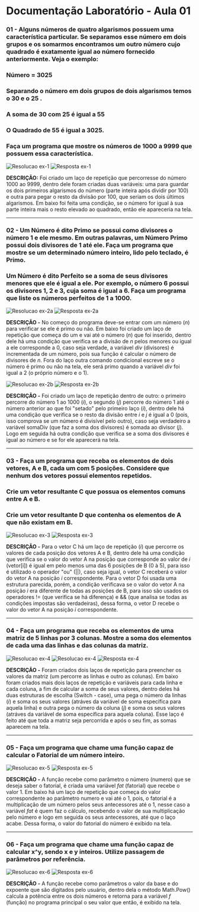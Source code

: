# Documentação Laboratório - Aula 01

### 01 - Alguns números de quatro algarismos possuem uma característica particular. Se separamos esse número em dois grupos e os somarmos encontramos um outro número cujo quadrado é exatamente igual ao número fornecido anteriormente. Veja o exemplo:
### Número = 3025 
### Separando o número em dois grupos de dois algarismos temos o 30 e o 25 . 
### A soma de 30 com 25 é igual a 55
### O Quadrado de 55 é igual a 3025.
### Faça um programa que mostre os números de 1000 a 9999 que possuem essa característica.

![Resolucao ex-1](https://user-images.githubusercontent.com/97108963/186971832-86c83a04-a1c3-4cc7-9bc1-c2fac97fb336.PNG)
![Resposta ex-1](https://user-images.githubusercontent.com/97108963/186971851-e212604e-dd90-4d79-b9a1-a9dc1436c028.PNG)

**DESCRIÇÃO:** Foi criado um laço de repetição que percorresse do número 1000 ao 9999, dentro dele foram criadas duas variáveis: uma para guardar os dois primeiros algarismos do número (parte inteira após dividir por 100) e outra para pegar o resto da divisão por 100, que seriam os dois últimos algarismos. Em baixo foi feita uma condição, se o número for igual à sua parte inteira mais o resto elevado ao quadrado, então ele apareceria na tela.

---

### 02 - Um Número é dito Primo se possui como divisores o número 1 e ele mesmo. Em outras palavras, um Número Primo possui dois divisores de 1 até ele. Faça um programa que mostre se um determinado número inteiro, lido pelo teclado, é Primo.
### Um Número é dito Perfeito se a soma de seus divisores menores que ele é igual a ele. Por exemplo, o número 6 possui os  divisores 1, 2 e 3, cuja soma é igual a 6. Faça um programa que liste os números perfeitos de 1 a 1000.

![Resolucao ex-2a](https://user-images.githubusercontent.com/97108963/186971834-397c5d7b-2ed5-448f-b51e-d00569333784.PNG)
![Resposta ex-2a](https://user-images.githubusercontent.com/97108963/186971852-6d2b717e-da30-4c18-91b8-aa2e5f8f7b37.PNG)

**DESCRIÇÃO -** No começo do programa deve-se entrar com um número (*n*) para verificar se ele é primo ou não. Em baixo foi criado um laço de repetição que começa do um e vai até o número (*n*) que foi inserido, dentro dele há uma condição que verifica se a divisão de *n* pelos menores ou igual a ele corresponde a 0, caso seja verdade, a variável *div* (divisores) é incrementada de um número, pois sua função é calcular o número de divisores de *n*. Fora do laço outra comando condicional escreve se o número é primo ou não na tela, ele será primo quando a variável *div* foi igual a 2 (o próprio número e o 1). 

![Resolucao ex-2b](https://user-images.githubusercontent.com/97108963/186971835-b6faf214-d300-4be8-a176-27c38cd4f447.PNG)
![Resposta ex-2b](https://user-images.githubusercontent.com/97108963/186971853-d4471fbb-0052-4db9-b325-a06829468ffe.PNG)

**DESCRIÇÃO -** Foi criado um laço de repetição dentro de outro: o primeiro percorre do número 1 ao 1000 (*i*), o segundo (*j*) percorre do número 1 até o número anterior ao que foi "setado" pelo primeiro laço (*i*), dentro dele há uma condição que verifica se o resto da divisão entre *i* e *j* é igual a 0 (pois, isso comprova se um número é divisível pelo outro), caso seja verdadeiro a variável somaDiv (que faz a soma dos divisores) é somada ao divisor (*j*).
Logo em seguida há outra condição que verifica se a soma dos divisores é igual ao número e se for ele aparecerá na tela.

---

### 03 - Faça um programa que receba os elementos de dois vetores, A e B, cada um com 5 posições. Considere que nenhum dos vetores possui elementos repetidos.
### Crie um vetor resultante C que possua os elementos comuns entre A e B.
### Crie um vetor resultante D que contenha os elementos de A que não existam em B.

![Resolucao ex-3](https://user-images.githubusercontent.com/97108963/186971837-13489216-aaae-4d09-8286-87de1a430237.PNG)
![Resposta ex-3](https://user-images.githubusercontent.com/97108963/186971859-ab535553-1d53-48c1-81d1-547fb452ebd4.PNG)

**DESCRIÇÃO -** Para o vetor C há um laço de repetição (*i*) que percorre os valores de cada posição dos vetores A e B, dentro dele há uma condição que verifica se o valor do vetor A na posição que corresponde ao valor de *i* (vetor[i]) é igual em pelo menos uma das 6 posições de B (0 à 5), para isso é utilizado o operador "ou" (||), caso seja igual, o vetor C receberá o valor do vetor A na posição *i* correspondente. Para o vetor D foi usada uma estrutura parecida, porém, a condição verificava se o valor do vetor A na posição *i* era diferente de todas as posições de B, para isso são usados os operadores != (que verifica se há diferença) e && (que analisa se todas as condições impostas são verdadeiras), dessa forma, o vetor D recebe o valor do vetor A na posição *i* correspondente.

---

### 04 - Faça um programa que receba os elementos de uma matriz de 5 linhas por 3 colunas. Mostre a soma dos elementos de cada uma das linhas e das colunas da matriz.

![Resolucao ex-4](https://user-images.githubusercontent.com/97108963/186971840-86e689f1-aa00-4a0f-b576-77914dc03191.PNG)
![Resolucao ex-4](https://user-images.githubusercontent.com/97108963/186971844-9830aa5e-1fdb-4f14-8a52-9e8cc7669d7f.PNG)
![Resposta ex-4](https://user-images.githubusercontent.com/97108963/186971860-2e937dab-ce10-44a6-a5af-a31eb8b8be85.PNG)

**DESCRIÇÃO -** Foram criados dois laços de repetição para preencher os valores da matriz (um percorre as linhas e outro as colunas). Em baixo foram criados mais dois laços de repetição e variáveis para cada linha e cada coluna, a fim de calcular a soma de seus valores, dentro deles há duas estruturas de escolha (Switch - case), uma pega o número da linhas (*i*) e soma os seus valores (atráves da variável de soma específica para aquela linha) e outra pega o número da coluna (*j*) e soma os seus valores (atráves da variável de soma específica para aquela coluna). Esse laço é feito até que toda a matriz seja percorrida e após o seu fim, as somas aparecem na tela.

---

### 05 - Faça um programa que chame uma função capaz de calcular o Fatorial de um número inteiro.

![Resolucao ex-5](https://user-images.githubusercontent.com/97108963/186971849-e4898a6c-5e0c-440a-8917-85609647e67b.PNG)
![Resposta ex-5](https://user-images.githubusercontent.com/97108963/186971861-fa4e5031-3328-4c8e-a8c4-7ac7f4f173d7.PNG)

**DESCRIÇÃO -** A função recebe como parâmetro o número (numero) que se deseja saber o fatorial, é criada uma variável *fat* (fatorial) que recebe o valor 1. Em baixo há um laço de repetição que começa do valor correspondente ao parâmetro numero e vai até o 1, pois, o fatorial é a multiplicação de um número pelos seus antecessores até o 1, nesse caso a variável *fat* é quem faz o cálculo, recebendo o valor de sua multiplicação pelo número e logo em seguida os seus antecessores, até que o laço acabe. Dessa forma, o valor do fatorial do número é exibido na tela.

---

### 06 - Faça um programa que chame uma função capaz de calcular x^y, sendo x e y inteiros. Utilize passagem de parâmetros por referência.

![Resolucao ex-6](https://user-images.githubusercontent.com/97108963/186971850-c087a9ef-6a92-4c5e-adb1-51f8d4b41900.PNG)
![Resposta ex-6](https://user-images.githubusercontent.com/97108963/186971829-ddcdb559-b2df-484c-b1d7-f264bd30bf2c.PNG)

**DESCRIÇÃO -** A função recebe como parâmetros o valor da base e do expoente que são digitados pelo usuário, dentro dela o método Math.Pow() calcula a potência entre os dois números e retorna para a variável *f* (função) no programa principal o seu valor que então, é exibido na tela.
